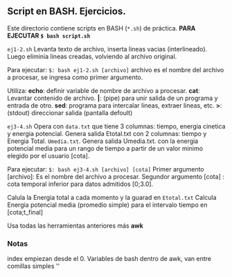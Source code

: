 ## Script en BASH. Ejercicios.

Este directorio contiene scripts en BASH (`*.sh`) de práctica.
**PARA EJECUTAR `$ bash script.sh `**

`ej1-2.sh`  Levanta texto de archivo, inserta lineas vacias (interlineado). Luego eliminia lineas creadas, volviendo al archivo original.

Para ejecutar:
`$: bash ej1-2.sh [archivo]` archivo es el nombre del archivo a procesar, se ingresa como primer argumento.

Utiliza:
**echo**: definir variable de nombre de archivo a procesar.
**cat**: Levantar contenido de archivo.
**|**: (pipe) para unir salida de un programa y entrada de otro.
**sed**: programa para intercalar lineas, extraer lineas, etc.
**>**: (stdout) direccionar salida (pantalla defoult)


`ej3-4.sh` Opera con `data.txt` que tiene 3 columnas: tiempo, energia cinetica y energia potencial. Genera salida Etotal.txt con 2 columnas: tiempo y Energia Total.  `Umedia.txt`. Genera salida Umedia.txt. con la energia potencial media para un rango de tiempo a partir de un valor minimo elegido por el usuario  [cota].

Para ejecutar:
`$: bash ej3-4.sh [archivo] [cota]`
Primer argumento [archivo]: Es el nombre del archivo a procesar.
Segundor argumento [cota] : cota temporal inferior para datos admitidos [0;3.0].

Calula la Energia total a cada momento y la guarad en `Etotal.txt`
Calcula Energia potencial media (promedio simple) para el intervalo tiempo en [cota;t_final]

Usa todas las herramientas anteriores más
**awk**

### Notas
index empiezan desde el 0.
Variables de bash dentro de awk, van entre comillas simples ''
